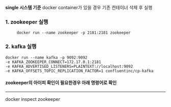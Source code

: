  
**single 시스템 기준**
docker container가 있을 경우  기존 컨테이너 삭제 후 실행
### 1. zookeeper 실행 
```shell
     docker run --name zookeeper -p 2181:2181 zookeeper
```




### 2. kafka 실행 

```
docker run --name kafka -p 9092:9092 
-e KAFKA_ZOOKEEPER_CONNECT=172.17.0.1:2181 
-e KAFKA_ADVERTISED_LISTENERS=PLAINTEXT://localhost:9092 
-e KAFKA_OFFSETS_TOPIC_REPLICATION_FACTOR=1 confluentinc/cp-kafka
```

#### zookeeper의 아이피 확인이 필요한경우 아래 명령어로 확인  
---
docker inspect zookeeper 